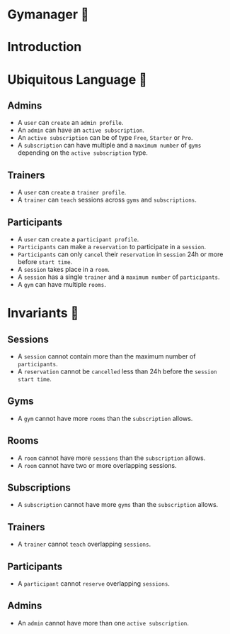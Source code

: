 # Gymanager 💪

# Introduction

# Ubiquitous Language 💬
## Admins

- A `user` can `create` an `admin profile`.
- An `admin` can have an `active subscription`.
- An `active subscription` can be of type `Free`, `Starter` or `Pro`.
- A `subscription` can have multiple and a `maximum number` of `gyms` depending on the `active subscription` type.

## Trainers

- A `user` can `create` a `trainer profile`.
- A `trainer` can `teach` sessions across `gyms` and `subscriptions`. 

## Participants

- A `user` can `create` a `participant profile`.
- `Participants` can make a `reservation` to participate in a `session`.
- `Participants` can only `cancel` their `reservation` in `session` 24h or more before `start time`.
- A `session` takes place in a `room`.
- A `session` has a single `trainer` and a `maximum number` of `participants`.
- A `gym` can have multiple `rooms`.

# Invariants 📝

## Sessions

- A `session` cannot contain more than the maximum number of `participants`.
- A `reservation` cannot be `cancelled` less than 24h before the `session` `start time`. 

## Gyms

- A `gym` cannot have more `rooms` than the `subscription` allows.

## Rooms

- A `room` cannot have more `sessions` than the `subscription` allows.
- A `room` cannot have two or more overlapping sessions.

## Subscriptions

- A `subscription` cannot have more `gyms` than the `subscription` allows.

## Trainers

- A `trainer` cannot `teach` overlapping `sessions`.

## Participants

- A `participant` cannot `reserve` overlapping `sessions`.

## Admins

- An `admin` cannot have more than one `active subscription`.